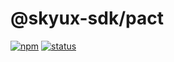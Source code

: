 # @skyux-sdk/pact

[![npm](https://img.shields.io/npm/v/@skyux-sdk/pact.svg)](https://www.npmjs.com/package/@skyux-sdk/pact)
[![status](https://travis-ci.org/blackbaud/skyux-sdk-pact.svg?branch=master)](https://travis-ci.org/blackbaud/skyux-sdk-pact)
